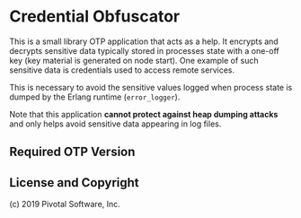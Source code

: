 # Credential Obfuscator

This is a small library OTP application that acts as a help. It encrypts and decrypts sensitive data
typically stored in processes state with a one-off key (key material is generated on node start).
One example of such sensitive data is credentials used to access remote services.

This is necessary to avoid the sensitive values logged when process state is dumped by
the Erlang runtime (`error_logger`).

Note that this application **cannot protect against heap dumping attacks** and only helps
avoid sensitive data appearing in log files.

## Required OTP Version

## License and Copyright

(c) 2019 Pivotal Software, Inc.
